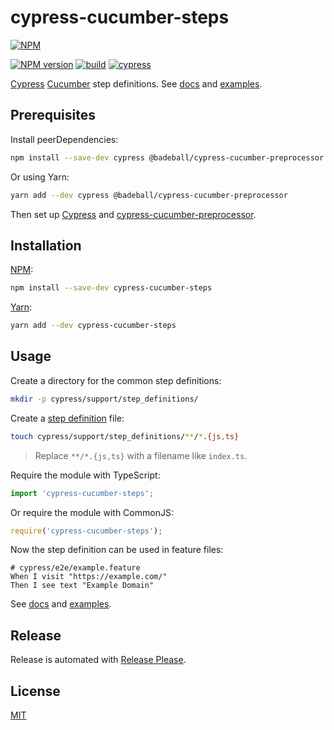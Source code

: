 <!-- readme-start -->

<!-- readme-content-start -->

# cypress-cucumber-steps

[![NPM](https://nodei.co/npm/cypress-cucumber-steps.png)](https://nodei.co/npm/cypress-cucumber-steps/)

[![NPM version](https://img.shields.io/npm/v/cypress-cucumber-steps.svg)](https://www.npmjs.com/package/cypress-cucumber-steps)
[![build](https://github.com/remarkablemark/cypress-cucumber-steps/actions/workflows/build.yml/badge.svg)](https://github.com/remarkablemark/cypress-cucumber-steps/actions/workflows/build.yml)
[![cypress](https://github.com/remarkablemark/cypress-cucumber-steps/actions/workflows/cypress.yml/badge.svg)](https://github.com/remarkablemark/cypress-cucumber-steps/actions/workflows/cypress.yml)

[Cypress](https://www.cypress.io/) [Cucumber](https://github.com/badeball/cypress-cucumber-preprocessor) step definitions. See [docs](https://b.remarkabl.org/cypress-cucumber-steps) and [examples](https://github.com/remarkablemark/cypress-cucumber-steps/tree/master/cypress/e2e).

## Prerequisites

Install peerDependencies:

```sh
npm install --save-dev cypress @badeball/cypress-cucumber-preprocessor
```

Or using Yarn:

```sh
yarn add --dev cypress @badeball/cypress-cucumber-preprocessor
```

Then set up [Cypress](https://docs.cypress.io/guides/getting-started/installing-cypress) and [cypress-cucumber-preprocessor](https://github.com/badeball/cypress-cucumber-preprocessor/blob/master/docs/quick-start.md).

## Installation

[NPM](https://www.npmjs.com/package/cypress-cucumber-steps):

```sh
npm install --save-dev cypress-cucumber-steps
```

[Yarn](https://yarnpkg.com/package/cypress-cucumber-steps):

```sh
yarn add --dev cypress-cucumber-steps
```

## Usage

Create a directory for the common step definitions:

```sh
mkdir -p cypress/support/step_definitions/
```

Create a [step definition](https://github.com/badeball/cypress-cucumber-preprocessor/blob/master/docs/step-definitions.md) file:

```sh
touch cypress/support/step_definitions/**/*.{js,ts}
```

> Replace `**/*.{js,ts}` with a filename like `index.ts`.

Require the module with TypeScript:

```ts
import 'cypress-cucumber-steps';
```

Or require the module with CommonJS:

```js
require('cypress-cucumber-steps');
```

Now the step definition can be used in feature files:

```gherkin
# cypress/e2e/example.feature
When I visit "https://example.com/"
Then I see text "Example Domain"
```

See [docs](https://b.remarkabl.org/cypress-cucumber-steps) and [examples](https://github.com/remarkablemark/cypress-cucumber-steps/tree/master/cypress/e2e).

## Release

Release is automated with [Release Please](https://github.com/googleapis/release-please).

## License

[MIT](https://github.com/remarkablemark/cypress-cucumber-steps/blob/master/LICENSE)

<!-- readme-content-end -->

<!-- readme-content-placeholder -->

<!-- readme-end -->
